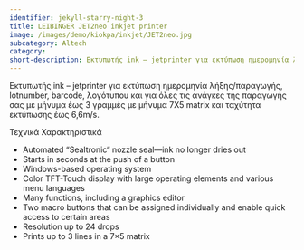 ```yaml
---
identifier: jekyll-starry-night-3
title: LEIBINGER JET2neo inkjet printer
image: /images/demo/kiokpa/inkjet/JET2neo.jpg
subcategory: Altech
category:
short-description: Εκτυπωτής ink – jetprinter για εκτύπωση ημερομηνία λήξης/παραγωγής, lotnumber, barcode, λογότυπου.
---
```





Εκτυπωτής ink – jetprinter για εκτύπωση ημερομηνία λήξης/παραγωγής, lotnumber, barcode, λογότυπου και για όλες τις ανάγκες της παραγωγής σας με μήνυμα έως 3 γραμμές με μήνυμα 7X5 matrix και ταχύτητα εκτύπωσης έως  6,6m/s.  

Τεχνικά Χαρακτηριστικά

   * Automated “Sealtronic“ nozzle seal—ink no longer dries out
   * Starts in seconds at the push of a button
   * Windows-based operating system
   * Color TFT-Touch display with large operating elements and various menu languages
   * Many functions, including a graphics editor
   * Two macro buttons that can be assigned individually and enable quick access to certain areas
   * Resolution up to 24 drops
   * Prints up to 3 lines in a 7×5 matrix
 



